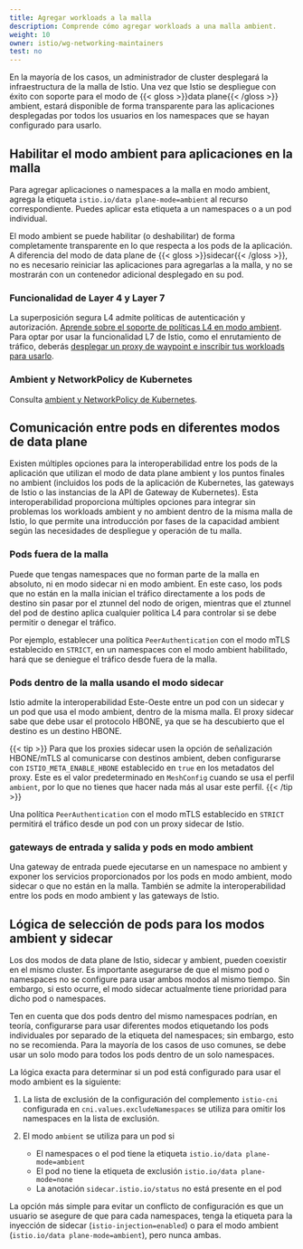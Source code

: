 ```yaml
---
title: Agregar workloads a la malla
description: Comprende cómo agregar workloads a una malla ambient.
weight: 10
owner: istio/wg-networking-maintainers
test: no
---
```


En la mayoría de los casos, un administrador de cluster desplegará la infraestructura de la malla de Istio. Una vez que Istio se despliegue con éxito con soporte para el modo de {{< gloss >}}data plane{{< /gloss >}} ambient, estará disponible de forma transparente para las aplicaciones desplegadas por todos los usuarios en los namespaces que se hayan configurado para usarlo.

## Habilitar el modo ambient para aplicaciones en la malla

Para agregar aplicaciones o namespaces a la malla en modo ambient, agrega la etiqueta `istio.io/data plane-mode=ambient` al recurso correspondiente. Puedes aplicar esta etiqueta a un namespaces o a un pod individual.

El modo ambient se puede habilitar (o deshabilitar) de forma completamente transparente en lo que respecta a los pods de la aplicación. A diferencia del modo de data plane de {{< gloss >}}sidecar{{< /gloss >}}, no es necesario reiniciar las aplicaciones para agregarlas a la malla, y no se mostrarán con un contenedor adicional desplegado en su pod.

### Funcionalidad de Layer 4 y Layer 7

La superposición segura L4 admite políticas de autenticación y autorización. [Aprende sobre el soporte de políticas L4 en modo ambient](/es/docs/ambient/usage/l4-policy/). Para optar por usar la funcionalidad L7 de Istio, como el enrutamiento de tráfico, deberás [desplegar un proxy de waypoint e inscribir tus workloads para usarlo](/es/docs/ambient/usage/waypoint/).

### Ambient y NetworkPolicy de Kubernetes

Consulta [ambient y NetworkPolicy de Kubernetes](/es/docs/ambient/usage/networkpolicy/).

## Comunicación entre pods en diferentes modos de data plane

Existen múltiples opciones para la interoperabilidad entre los pods de la aplicación que utilizan el modo de data plane ambient y los puntos finales no ambient (incluidos los pods de la aplicación de Kubernetes, las gateways de Istio o las instancias de la API de Gateway de Kubernetes). Esta interoperabilidad proporciona múltiples opciones para integrar sin problemas los workloads ambient y no ambient dentro de la misma malla de Istio, lo que permite una introducción por fases de la capacidad ambient según las necesidades de despliegue y operación de tu malla.

### Pods fuera de la malla

Puede que tengas namespaces que no forman parte de la malla en absoluto, ni en modo sidecar ni en modo ambient. En este caso, los pods que no están en la malla inician el tráfico directamente a los pods de destino sin pasar por el ztunnel del nodo de origen, mientras que el ztunnel del pod de destino aplica cualquier política L4 para controlar si se debe permitir o denegar el tráfico.

Por ejemplo, establecer una política `PeerAuthentication` con el modo mTLS establecido en `STRICT`, en un namespaces con el modo ambient habilitado, hará que se deniegue el tráfico desde fuera de la malla.

### Pods dentro de la malla usando el modo sidecar

Istio admite la interoperabilidad Este-Oeste entre un pod con un sidecar y un pod que usa el modo ambient, dentro de la misma malla. El proxy sidecar sabe que debe usar el protocolo HBONE, ya que se ha descubierto que el destino es un destino HBONE.

{{< tip >}}
Para que los proxies sidecar usen la opción de señalización HBONE/mTLS al comunicarse con destinos ambient, deben configurarse con `ISTIO_META_ENABLE_HBONE` establecido en `true` en los metadatos del proxy. Este es el valor predeterminado en `MeshConfig` cuando se usa el perfil `ambient`, por lo que no tienes que hacer nada más al usar este perfil.
{{< /tip >}}

Una política `PeerAuthentication` con el modo mTLS establecido en `STRICT` permitirá el tráfico desde un pod con un proxy sidecar de Istio.

### gateways de entrada y salida y pods en modo ambient

Una gateway de entrada puede ejecutarse en un namespace no ambient y exponer los servicios proporcionados por los pods en modo ambient, modo sidecar o que no están en la malla. También se admite la interoperabilidad entre los pods en modo ambient y las gateways de Istio.

## Lógica de selección de pods para los modos ambient y sidecar

Los dos modos de data plane de Istio, sidecar y ambient, pueden coexistir en el mismo cluster. Es importante asegurarse de que el mismo pod o namespaces no se configure para usar ambos modos al mismo tiempo. Sin embargo, si esto ocurre, el modo sidecar actualmente tiene prioridad para dicho pod o namespaces.

Ten en cuenta que dos pods dentro del mismo namespaces podrían, en teoría, configurarse para usar diferentes modos etiquetando los pods individuales por separado de la etiqueta del namespaces; sin embargo, esto no se recomienda. Para la mayoría de los casos de uso comunes, se debe usar un solo modo para todos los pods dentro de un solo namespaces.

La lógica exacta para determinar si un pod está configurado para usar el modo ambient es la siguiente:

1. La lista de exclusión de la configuración del complemento `istio-cni` configurada en `cni.values.excludeNamespaces` se utiliza para omitir los namespaces en la lista de exclusión.
1. El modo `ambient` se utiliza para un pod si

    * El namespaces o el pod tiene la etiqueta `istio.io/data plane-mode=ambient`
    * El pod no tiene la etiqueta de exclusión `istio.io/data plane-mode=none`
    * La anotación `sidecar.istio.io/status` no está presente en el pod

La opción más simple para evitar un conflicto de configuración es que un usuario se asegure de que para cada namespaces, tenga la etiqueta para la inyección de sidecar (`istio-injection=enabled`) o para el modo ambient (`istio.io/data plane-mode=ambient`), pero nunca ambas.
